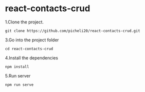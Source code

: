 # react-contacts-crud

1.Clone the project.
```
git clone https://github.com/picheli20/react-contacts-crud.git
```

3.Go into the project folder
```
cd react-contacts-crud
```

4.Install the dependencies
```
npm install
```
5.Run server
```
npm run serve
```
